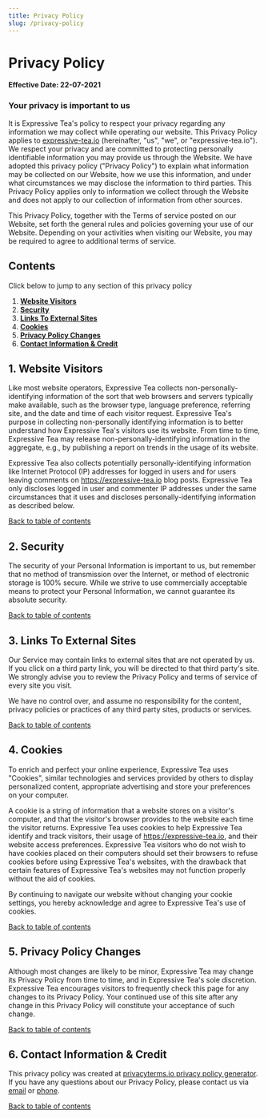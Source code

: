 ```yaml
---
title: Privacy Policy
slug: /privacy-policy
---
```


# Privacy Policy

**Effective Date: 22-07-2021**

### Your privacy is important to us

It is Expressive Tea's policy to respect your privacy regarding any information we may collect while operating our website. This Privacy Policy applies to [expressive-tea.io](https://expressive-tea.io) (hereinafter, "us", "we", or "expressive-tea.io"). We respect your privacy and are committed to protecting personally identifiable information you may provide us through the Website. We have adopted this privacy policy ("Privacy Policy") to explain what information may be collected on our Website, how we use this information, and under what circumstances we may disclose the information to third parties. This Privacy Policy applies only to information we collect through the Website and does not apply to our collection of information from other sources.

This Privacy Policy, together with the Terms of service posted on our Website, set forth the general rules and policies governing your use of our Website. Depending on your activities when visiting our Website, you may be required to agree to additional terms of service.

## Contents

Click below to jump to any section of this privacy policy

1.  [**Website Visitors**](#websitevisitors)
2.  [**Security**](#Security)
3.  [**Links To External Sites**](#ExternalLinks)
4.  [**Cookies**](#Cookies)
5.  [**Privacy Policy Changes**](#Changes)
6.  [**Contact Information & Credit**](#Credit)

## 1\. Website Visitors

Like most website operators, Expressive Tea collects non-personally-identifying information of the sort that web browsers and servers typically make available, such as the browser type, language preference, referring site, and the date and time of each visitor request. Expressive Tea's purpose in collecting non-personally identifying information is to better understand how Expressive Tea's visitors use its website. From time to time, Expressive Tea may release non-personally-identifying information in the aggregate, e.g., by publishing a report on trends in the usage of its website.

Expressive Tea also collects potentially personally-identifying information like Internet Protocol (IP) addresses for logged in users and for users leaving comments on https://expressive-tea.io blog posts. Expressive Tea only discloses logged in user and commenter IP addresses under the same circumstances that it uses and discloses personally-identifying information as described below.

[Back to table of contents](#tableofcontents)

## 2\. Security

The security of your Personal Information is important to us, but remember that no method of transmission over the Internet, or method of electronic storage is 100% secure. While we strive to use commercially acceptable means to protect your Personal Information, we cannot guarantee its absolute security.

[Back to table of contents](#tableofcontents)

## 3\. Links To External Sites

Our Service may contain links to external sites that are not operated by us. If you click on a third party link, you will be directed to that third party's site. We strongly advise you to review the Privacy Policy and terms of service of every site you visit.

We have no control over, and assume no responsibility for the content, privacy policies or practices of any third party sites, products or services.

[Back to table of contents](#tableofcontents)

## 4\. Cookies

To enrich and perfect your online experience, Expressive Tea uses "Cookies", similar technologies and services provided by others to display personalized content, appropriate advertising and store your preferences on your computer.

A cookie is a string of information that a website stores on a visitor's computer, and that the visitor's browser provides to the website each time the visitor returns. Expressive Tea uses cookies to help Expressive Tea identify and track visitors, their usage of https://expressive-tea.io, and their website access preferences. Expressive Tea visitors who do not wish to have cookies placed on their computers should set their browsers to refuse cookies before using Expressive Tea's websites, with the drawback that certain features of Expressive Tea's websites may not function properly without the aid of cookies.

By continuing to navigate our website without changing your cookie settings, you hereby acknowledge and agree to Expressive Tea's use of cookies.

[Back to table of contents](#tableofcontents)

## 5\. Privacy Policy Changes

Although most changes are likely to be minor, Expressive Tea may change its Privacy Policy from time to time, and in Expressive Tea's sole discretion. Expressive Tea encourages visitors to frequently check this page for any changes to its Privacy Policy. Your continued use of this site after any change in this Privacy Policy will constitute your acceptance of such change.

[Back to table of contents](#tableofcontents)

## 6\. Contact Information & Credit

This privacy policy was created at [privacyterms.io privacy policy generator](https://privacyterms.io/privacy-policy-generator/ 'Privacy policy generator'). If you have any questions about our Privacy Policy, please contact us via [email](mailto:admin@expressive-tea.io) or [phone](tel:).

[Back to table of contents](#tableofcontents)
